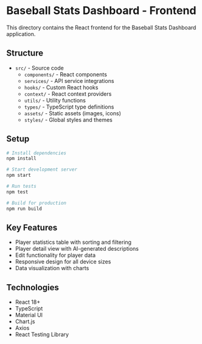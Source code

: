 # Baseball Stats Dashboard - Frontend

This directory contains the React frontend for the Baseball Stats Dashboard application.

## Structure

- `src/` - Source code
  - `components/` - React components
  - `services/` - API service integrations
  - `hooks/` - Custom React hooks
  - `context/` - React context providers
  - `utils/` - Utility functions
  - `types/` - TypeScript type definitions
  - `assets/` - Static assets (images, icons)
  - `styles/` - Global styles and themes

## Setup

```bash
# Install dependencies
npm install

# Start development server
npm start

# Run tests
npm test

# Build for production
npm run build
```

## Key Features

- Player statistics table with sorting and filtering
- Player detail view with AI-generated descriptions
- Edit functionality for player data
- Responsive design for all device sizes
- Data visualization with charts

## Technologies

- React 18+
- TypeScript
- Material UI
- Chart.js
- Axios
- React Testing Library
```
